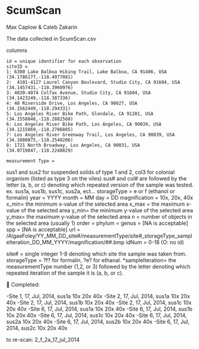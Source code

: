 # ScumScan

Max Caplow & Caleb Zakarin

The data collected in ScumScan.csv

columns

    id = unique identifier for each observation
    siteID = 
	1: 6300 Lake Balboa Hiking Trail, Lake Balboa, CA 91406, USA (34.1786177,-118.4977081)
	2:  4101-4127 Laurel Canyon Boulevard, Studio City, CA 91604, USA (34.1457431,-118.3960976)
	3: 4030-4074 Colfax Avenue, Studio City, CA 91604, USA (34.1423249,-118.387336)
	4: 48 Riverside Drive, Los Angeles, CA 90027, USA (34.1562449,-118.294331)
	5: Los Angeles River Bike Path, Glendale, CA 91201, USA (34.1558848,-118.2882568)
	6: Los Angeles River Bike Path, Los Angeles, CA 90039, USA (34.1215869,-118.2706885)
	7: Los Angeles River Greenway Trail, Los Angeles, CA 90039, USA (34.1080075,-118.2540206)
	8: 1721 North Broadway, Los Angeles, CA 90031, USA (34.0719847,-118.2248829)
   
    measurement Type = 
sus1 and sus2 for suspended solids of type 1 and 2, 
col3 for colonial organism (listed as type 3 on the viles)
          sus# and col# are followed by the letter (a, b, or c) denoting which repeated version of the sample was tested. 
ex. sus1a, sus1b, sus1c, sus2a, ect...
    storageType = e or f (ethanol or formalin)
    year = YYYY
    month = MM
    day = DD
    magnification = 10x, 20x, 40x
    x_min= the minimum x-value of the selected area
    x_max = the maximum x-value of the selected area
    y_min= the minimum y-value of the selected area
    y_max= the maximum y-value of the selected area
    n = number of objects in the selected area (usually 1)
    order =
    phylum =
    genus = [NA is acceptable]
    spp = [NA is acceptable]
    url = /AlgaeFoley/YY_MM_DD_site#/measurementType/site#_storageType_sampleIteration_DD_MM_YYYY/magnification/##.bmp
    idNum = 0-18 (O: no id)

site# = single integer 1-8 denoting which site the sample was taken from.
storageType = ?f? for formalin, ?e? for ethanal.
*sampleIteration= the measurementType number (1,2, or 3) followed by the letter denoting which repeated iteration of the sample it is (a, b, or c).



Completed:

-Site 1, 17, Jul, 2014, sus1a
	10x
	20x
	40x
-Site 2, 17, Jul, 2014, sus1a
	10x
	20x
	40x
-Site 2, 17, Jul, 2014, sus1b
	10x
	20x
	40x
-Site 2, 17, Jul, 2014, sus1c
	10x
	20x
	40x
-Site 6, 17, Jul, 2014, sus1a
	10x
	20x
	40x
-Site 6, 17, Jul, 2014, sus1b
	10x
	20x
	40x
-Site 6, 17, Jul, 2014, sus1c
	10x
	20x
	40x
-Site 6, 17, Jul, 2014, sus2a
	10x
	20x
	40x
-Site 6, 17, Jul, 2014, sus2b
	10x
	20x
	40x
-Site 6, 17, Jul, 2014, sus2c
	10x
	20x
	40x



to re-scan: 2_f_2a_17_jul_2014

